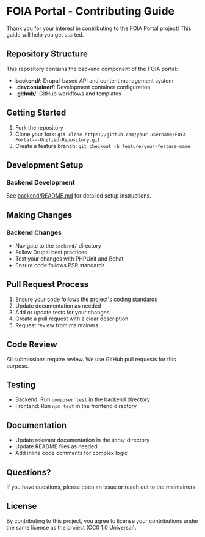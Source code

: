 # FOIA Portal - Contributing Guide

Thank you for your interest in contributing to the FOIA Portal project! This guide will help you get started.

## Repository Structure

This repository contains the backend component of the FOIA portal:

- **backend/**: Drupal-based API and content management system
- **.devcontainer/**: Development container configuration
- **.github/**: GitHub workflows and templates

## Getting Started

1. Fork the repository
2. Clone your fork: `git clone https://github.com/your-username/FOIA-Portal---Unified-Repository.git`
3. Create a feature branch: `git checkout -b feature/your-feature-name`

## Development Setup

### Backend Development
See [backend/README.md](backend/README.md) for detailed setup instructions.

## Making Changes

### Backend Changes
- Navigate to the `backend/` directory
- Follow Drupal best practices
- Test your changes with PHPUnit and Behat
- Ensure code follows PSR standards

## Pull Request Process

1. Ensure your code follows the project's coding standards
2. Update documentation as needed
3. Add or update tests for your changes
4. Create a pull request with a clear description
5. Request review from maintainers

## Code Review

All submissions require review. We use GitHub pull requests for this purpose.

## Testing

- Backend: Run `composer test` in the backend directory
- Frontend: Run `npm test` in the frontend directory

## Documentation

- Update relevant documentation in the `docs/` directory
- Update README files as needed
- Add inline code comments for complex logic

## Questions?

If you have questions, please open an issue or reach out to the maintainers.

## License

By contributing to this project, you agree to license your contributions under the same license as the project (CC0 1.0 Universal).
